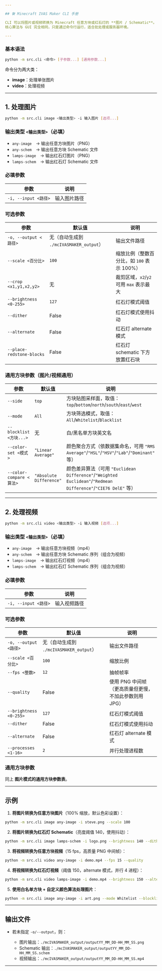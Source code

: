 ```yaml
---

## 🛠 Minecraft IVAS Maker CLI 手册

CLI 可以将图片或视频转换为 Minecraft 任意方块或红石灯的 **图片 / Schematic**。
核心算法与 GUI 完全相同，只是通过命令行运行，适合批处理或服务器环境。

---
```


### 基本语法

```bash
python -m src.cli <命令> [子参数...] [通用参数...]
```

命令分为两大类：

* **image**：处理单张图片
* **video**：处理视频

---

## 1. 处理图片

```bash
python -m src.cli image <输出类型> -i 输入图片 [选项...]
```

### 输出类型 `<输出类型>`（必填）

* `any-image` → 输出任意方块图片（PNG）
* `any-schem` → 输出任意方块 Schematic 文件
* `lamps-image` → 输出红石灯图片（PNG）
* `lamps-schem` → 输出红石灯 Schematic 文件

### 必填参数

| 参数                 | 说明     |
| ------------------ | ------ |
| `-i, --input <路径>` | 输入图片路径 |

### 可选参数

| 参数                        | 默认值                             | 说明                           |
| ------------------------- | ------------------------------- | ---------------------------- |
| `-o, --output <路径>`       | 无（自动生成到 `./mcIVASMAKER_output`） | 输出文件路径                       |
| `--scale <百分比>`           | `100`                           | 缩放比例（整数百分比，如 `100` 表示 100%）  |
| `--crop <x1,y1,x2,y2>`    | 无                               | 裁剪区域，`x2`/`y2` 可用 `max` 表示最大 |
| `--brightness <0-255>`    | `127`                           | 红石灯模式阈值                      |
| `--dither`                | False                           | 红石灯模式使用抖动                    |
| `--alternate`             | False                           | 红石灯 alternate 模式             |
| `--place-redstone-blocks` | False                           | 红石灯 schematic 下方放置红石块        |

### 通用方块参数（图片/视频通用）

| 参数                     | 默认值                     | 说明                                                                                                 |
| ---------------------- | ----------------------- | -------------------------------------------------------------------------------------------------- |
| `--side`               | `top`                   | 方块贴图采样面，取值：`top`/`bottom`/`north`/`south`/`east`/`west`                                            |
| `--mode`               | `All`                   | 方块筛选模式，取值：`All`/`Whitelist`/`Blacklist`                                                            |
| `--blocklist <方块...>`  | 无                       | 白/黑名单方块英文名                                                                                         |
| `--color-set <模式>`     | `"Linear Average"`      | 颜色聚合方式（依数据集命名，可用 `"RMS Average"`/`"HSL"`/`"HSV"`/`"Lab"`/`"Dominant"` 等）                           |
| `--color-compare <算法>` | `"Absolute Difference"` | 颜色差异算法（可用 `"Euclidean Difference"`/`"Weighted Euclidean"`/`"Redmean Difference"`/`"CIE76 DelE"` 等） |

---

## 2. 处理视频

```bash
python -m src.cli video <输出类型> -i 输入视频 [选项...]
```

### 输出类型 `<输出类型>`（必填）

* `any-image` → 输出任意方块视频（mp4）
* `any-schem` → 输出任意方块 Schematic 序列（组合为视频）
* `lamps-image` → 输出红石灯视频（mp4）
* `lamps-schem` → 输出红石灯 Schematic 序列（组合为视频）

### 必填参数

| 参数                 | 说明     |
| ------------------ | ------ |
| `-i, --input <路径>` | 输入视频路径 |

### 可选参数

| 参数                     | 默认值                             | 说明                              |
| ---------------------- | ------------------------------- | ------------------------------- |
| `-o, --output <路径>`    | 无（自动生成到 `./mcIVASMAKER_output`） | 输出文件路径                          |
| `--scale <百分比>`        | `100`                           | 缩放比例                            |
| `--fps <整数>`           | `12`                            | 抽帧帧率                            |
| `--quality`            | False                           | 使用 PNG 中间帧（更高质量但更慢，不加此参数则用 JPG） |
| `--brightness <0-255>` | `127`                           | 红石灯模式阈值                         |
| `--dither`             | False                           | 红石灯模式使用抖动                       |
| `--alternate`          | False                           | 红石灯 alternate 模式                |
| `--processes <1-16>`   | `2`                             | 并行处理进程数                         |

### 通用方块参数

同上 **图片模式的通用方块参数表**。

---

## 示例

1. **将图片转换为任意方块图片**（100% 缩放，默认色彩设置）：

```bash
python -m src.cli image any-image -i steve.png --scale 100
```

2. **将图片转换为红石灯 Schematic**（亮度阈值 140，使用抖动）：

```bash
python -m src.cli image lamps-schem -i logo.png --brightness 140 --dither
```

3. **将视频转换为任意方块视频**（15 fps，高质量 PNG 中间帧）：

```bash
python -m src.cli video any-image -i demo.mp4 --fps 15 --quality
```

4. **将视频转换为红石灯视频**（阈值 150，alternate 模式，并行 4 进程）：

```bash
python -m src.cli video lamps-image -i demo.mp4 --brightness 150 --alternate --processes 4
```

5. **使用白名单方块 + 自定义颜色算法处理图片**：

```bash
python -m src.cli image any-image -i art.png --mode Whitelist --blocklist "minecraft:oak_planks" "minecraft:stone" --color-set "HSL" --color-compare "CIE76 DelE"
```

---

## 输出文件

* 若未指定 `-o/--output`，则：

  * 图片输出：`./mcIVASMAKER_output/outputYY_MM_DD-HH_MM_SS.png`
  * Schematic 输出：`./mcIVASMAKER_output/outputYY_MM_DD-HH_MM_SS.schem`
  * 视频输出：`./mcIVASMAKER_output/outputYY_MM_DD-HH_MM_SS.mp4`

---